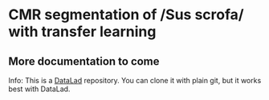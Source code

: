 # CMR segmentation of /Sus scrofa/ with transfer learning

## More documentation to come

Info: This is a [DataLad](https://www.datalad.org/) repository. You can clone it with plain git, but it works best with DataLad.
